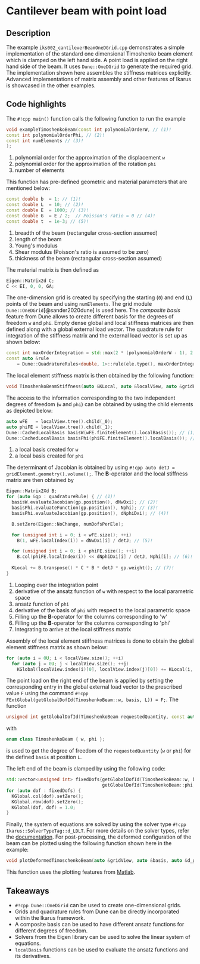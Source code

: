 <!--
SPDX-FileCopyrightText: 2022 The Ikarus Developers mueller@ibb.uni-stuttgart.de
SPDX-License-Identifier: CC-BY-SA-4.0
-->

# Cantilever beam with point load

## Description
The example `iks002_cantileverBeamOneDGrid.cpp` demonstrates a simple implementation of the standard one dimensional 
Timoshenko beam element which is clamped on the left 
hand side. A point load is applied on the right hand side of the beam. It uses `Dune::OneDGrid` to generate the required 
grid. The implementation shown here assembles the stiffness matrices explicitly. Advanced 
implementations of matrix assembly and other features of Ikarus is showcased in the other examples.

## Code highlights
The `#!cpp main()` function calls the following function to run the example 
```cpp
void exampleTimoshenkoBeam(const int polynomialOrderW, // (1)! 
const int polynomialOrderPhi, // (2)!
const int numElements // (3)!
);
```

1. polynomial order for the approximation of the displacement `w`
2. polynomial order for the approximation of the rotation `phi`
3. number of elements

This function has pre-defined geometric and material parameters that are mentioned below:
```cpp
const double b  = 1; // (1)! 
const double L  = 10; // (2)! 
const double E  = 1000; // (3)! 
const double G  = E / 2;  // Poisson's ratio = 0 // (4)! 
const double t  = 1e-3; // (5)! 
```

1. breadth of the beam (rectangular cross-section assumed)
2. length of the beam
3. Young's modulus
4. Shear modulus (Poisson's ratio is assumed to be zero)
5. thickness of the beam (rectangular cross-section assumed)

The material matrix is then defined as 
```cpp
Eigen::Matrix2d C;
C << EI, 0, 0, GA;
```

The one-dimension grid is created by specifying the starting (`0`) and end (`L`) points of the beam and using `numElements`.
The grid module `Dune::OneDGrid`[@sander2020dune] is used here. The *composite basis* feature from Dune allows to create 
different basis for the degrees of freedom `w` and `phi`. Empty dense global and local stiffness matrices are then defined along with 
a global external load vector. The quadrature rule for integration of the stiffness matrix and the external load vector is set up as shown below:
```cpp
const int maxOrderIntegration = std::max(2 * (polynomialOrderW - 1), 2 * polynomialOrderPhi);
const auto &rule
    = Dune::QuadratureRules<double, 1>::rule(ele.type(), maxOrderIntegration, Dune::QuadratureType::GaussLegendre);
```
The local element stiffness matrix is then obtained by the following function:
```cpp
void TimoshenkoBeamStiffness(auto &KLocal, auto &localView, auto &gridElement, auto &quadratureRule, const Eigen::Matrix2d &C);
```
The access to the information corresponding to the two independent degrees of freedom (`w` and `phi`) can be obtained by using the child elements as depicted below:
```cpp
auto wFE   = localView.tree().child(_0);
auto phiFE = localView.tree().child(_1);
Dune::CachedLocalBasis basisW(wFE.finiteElement().localBasis()); // (1)! 
Dune::CachedLocalBasis basisPhi(phiFE.finiteElement().localBasis()); // (2)! 
```

1. a local basis created for `w`
2. a local basis created for `phi`

The determinant of Jacobian is obtained by using `#!cpp auto detJ = gridElement.geometry().volume();`. The 
$\mathbf{B}$-operator and the local stiffness matrix are then obtained by
```cpp
Eigen::Matrix2Xd B;
for (auto &gp : quadratureRule) { // (1)! 
  basisW.evaluateJacobian(gp.position(), dNwDxi); // (2)! 
  basisPhi.evaluateFunction(gp.position(), Nphi); // (3)! 
  basisPhi.evaluateJacobian(gp.position(), dNphiDxi); // (4)! 

  B.setZero(Eigen::NoChange, numDofsPerEle);

  for (unsigned int i = 0; i < wFE.size(); ++i)
    B(1, wFE.localIndex(i)) = dNwDxi[i] / detJ; // (5)! 

  for (unsigned int i = 0; i < phiFE.size(); ++i)
    B.col(phiFE.localIndex(i)) << dNphiDxi[i] / detJ, Nphi[i]; // (6)! 
    
  KLocal += B.transpose() * C * B * detJ * gp.weight(); // (7)! 
}
```

1. Looping over the integration point
2. derivative of the ansatz function of `w` with respect to the local parametric space
3. ansatz function of `phi`
4. derivative of the basis of `phi` with respect to the local parametric space
5. Filling up the $\mathbf{B}$-operator for the columns corresponding to 'w'
6. Filling up the $\mathbf{B}$-operator for the columns corresponding to 'phi'
7. Integrating to arrive at the local stiffness matrix

Assembly of the local element stiffness matrices is done to obtain the global element stiffness matrix as shown below:  
```cpp
for (auto i = 0U; i < localView.size(); ++i)
  for (auto j = 0U; j < localView.size(); ++j)
    KGlobal(localView.index(i)[0], localView.index(j)[0]) += KLocal(i, j);
```
The point load on the right end of the beam is applied by setting the corresponding entry in the global external load 
vector to the prescribed value `F` using the command `#!cpp FExtGlobal(getGlobalDofId(TimoshenkoBeam::w, basis, L)) = F;`.
The function 
```cpp 
unsigned int getGlobalDofId(TimoshenkoBeam requestedQuantity, const auto &basis, const double position);
```
with
```cpp 
enum class TimoshenkoBeam { w, phi };
``` 
is used to get the degree of freedom of the `requestedQuantity` (`w` or `phi`) for the defined `basis` at position `L`.

The left end of the beam is clamped by using the following code:
```cpp
std::vector<unsigned int> fixedDofs{getGlobalDofId(TimoshenkoBeam::w, basis, 0.0),
                                    getGlobalDofId(TimoshenkoBeam::phi, basis, 0.0)};
for (auto dof : fixedDofs) {
  KGlobal.col(dof).setZero();
  KGlobal.row(dof).setZero();
  KGlobal(dof, dof) = 1.0;
}
```
Finally, the system of equations are solved by using the solver type `#!cpp Ikarus::SolverTypeTag::d_LDLT`. For more 
details on the solver types, refer the [documentation](../01_framework/solvers.md).
For post-processing, the deformed configuration of the beam can be plotted using the following function shown here in the example:
```cpp
void plotDeformedTimoschenkoBeam(auto &gridView, auto &basis, auto &d_glob, double EI, double GA, double L, double F);
```
This function uses the plotting features from [Matlab](https://de.mathworks.com/products/matlab.html).

## Takeaways
- `#!cpp Dune::OneDGrid` can be used to create one-dimensional grids. 
- Grids and quadrature rules from Dune can be directly incorporated within the Ikarus framework.
- A composite basis can be used to have different ansatz functions for different degrees of freedom.
- Solvers from the Eigen library can be used to solve the linear system of equations.
- `localBasis` functions can be used to evaluate the ansatz functions and its derivatives.
